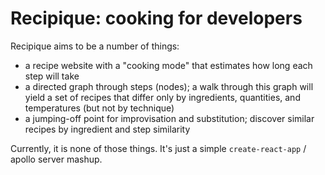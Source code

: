# Recipique: cooking for developers

Recipique aims to be a number of things:

* a recipe website with a "cooking mode" that estimates how long each step will take
* a directed graph through steps (nodes); a walk through this graph will yield a set of recipes that differ only by ingredients, quantities, and temperatures (but not by technique)
* a jumping-off point for improvisation and substitution; discover similar recipes by ingredient and step similarity

Currently, it is none of those things. It's just a simple `create-react-app` / apollo server mashup.